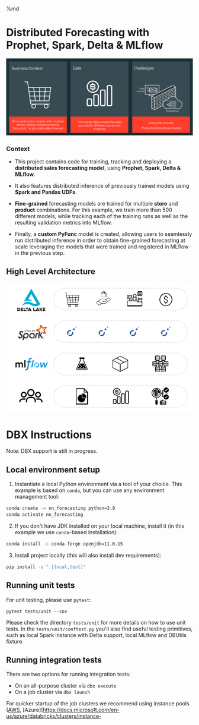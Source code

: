 %md
# Distributed Forecasting with Prophet, Spark, Delta & MLflow

<img src = "https://raw.githubusercontent.com/rafaelvp-db/distributed-forecasting/master/img/disttributed_forecasting1.png" />

### Context

* This project contains code for training, tracking and deploying a **distributed sales forecasting model**, using **Prophet, Spark, Delta & MLflow**.

* It also features distributed inference of previously trained models using **Spark and Pandas UDFs**.

* **Fine-grained** forecasting models are trained for multiple **store** and **product** combinations. For this example, we train more than 500 different models, while tracking each of the training runs as well as the resulting validation metrics into MLflow.

* Finally, a **custom PyFunc** model is created, allowing users to seamlessly run distributed inference in order to obtain fine-grained forecasting at scale leveraging the models that were trained and registered in MLflow in the previous step.

## High Level Architecture

<img src="https://raw.githubusercontent.com/rafaelvp-db/distributed-forecasting/master/img/dist_forecasting2.png" />

# DBX Instructions

Note: DBX support is still in progress.

## Local environment setup

1. Instantiate a local Python environment via a tool of your choice. This example is based on `conda`, but you can use any environment management tool:
```bash
conda create -n nn_forecasting python=3.9
conda activate nn_forecasting
```

2. If you don't have JDK installed on your local machine, install it (in this example we use `conda`-based installation):
```bash
conda install -c conda-forge openjdk=11.0.15
```

3. Install project locally (this will also install dev requirements):
```bash
pip install -e ".[local,test]"
```

## Running unit tests

For unit testing, please use `pytest`:
```
pytest tests/unit --cov
```

Please check the directory `tests/unit` for more details on how to use unit tests.
In the `tests/unit/conftest.py` you'll also find useful testing primitives, such as local Spark instance with Delta support, local MLflow and DBUtils fixture.

## Running integration tests

There are two options for running integration tests:

- On an all-purpose cluster via `dbx execute`
- On a job cluster via `dbx launch`

For quicker startup of the job clusters we recommend using instance pools ([AWS](https://docs.databricks.com/clusters/instance-pools/index.html), [Azure](https://docs.microsoft.com/en-us/azure/databricks/clusters/instance-